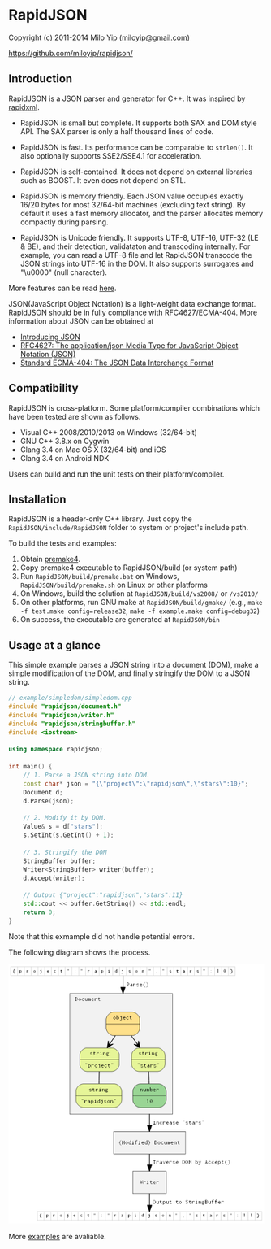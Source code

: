 # RapidJSON

Copyright (c) 2011-2014 Milo Yip (miloyip@gmail.com)

https://github.com/miloyip/rapidjson/

## Introduction

RapidJSON is a JSON parser and generator for C++. It was inspired by [rapidxml](http://rapidxml.sourceforge.net/).

* RapidJSON is small but complete. It supports both SAX and DOM style API. The SAX parser is only a half thousand lines of code.

* RapidJSON is fast. Its performance can be comparable to `strlen()`. It also optionally supports SSE2/SSE4.1 for acceleration.

* RapidJSON is self-contained. It does not depend on external libraries such as BOOST. It even does not depend on STL.

* RapidJSON is memory friendly. Each JSON value occupies exactly 16/20 bytes for most 32/64-bit machines (excluding text string). By default it uses a fast memory allocator, and the parser allocates memory compactly during parsing.

* RapidJSON is Unicode friendly. It supports UTF-8, UTF-16, UTF-32 (LE & BE), and their detection, validataton and transcoding internally. For example, you can read a UTF-8 file and let RapidJSON transcode the JSON strings into UTF-16 in the DOM. It also supports surrogates and "\u0000" (null character).

More features can be read [here](doc/features.md).

JSON(JavaScript Object Notation) is a light-weight data exchange format. RapidJSON should be in fully compliance with RFC4627/ECMA-404. More information about JSON can be obtained at
* [Introducing JSON](http://json.org/)
* [RFC4627: The application/json Media Type for JavaScript Object Notation (JSON)](http://www.ietf.org/rfc/rfc4627.txt)
* [Standard ECMA-404: The JSON Data Interchange Format](http://www.ecma-international.org/publications/standards/Ecma-404.htm)

## Compatibility

RapidJSON is cross-platform. Some platform/compiler combinations which have been tested are shown as follows.
* Visual C++ 2008/2010/2013 on Windows (32/64-bit)
* GNU C++ 3.8.x on Cygwin
* Clang 3.4 on Mac OS X (32/64-bit) and iOS
* Clang 3.4 on Android NDK

Users can build and run the unit tests on their platform/compiler.

## Installation

RapidJSON is a header-only C++ library. Just copy the `RapidJSON/include/RapidJSON` folder to system or project's include path.

To build the tests and examples:

1. Obtain [premake4](http://industriousone.com/premake/download).
2. Copy premake4 executable to RapidJSON/build (or system path)
3. Run `RapidJSON/build/premake.bat` on Windows, `RapidJSON/build/premake.sh` on Linux or other platforms
4. On Windows, build the solution at `RapidJSON/build/vs2008/` or `/vs2010/`
5. On other platforms, run GNU make at `RapidJSON/build/gmake/` (e.g., `make -f test.make config=release32`, `make -f example.make config=debug32`)
6. On success, the executable are generated at `RapidJSON/bin`

## Usage at a glance

This simple example parses a JSON string into a document (DOM), make a simple modification of the DOM, and finally stringify the DOM to a JSON string.

```cpp
// example/simpledom/simpledom.cpp
#include "rapidjson/document.h"
#include "rapidjson/writer.h"
#include "rapidjson/stringbuffer.h"
#include <iostream>

using namespace rapidjson;

int main() {
    // 1. Parse a JSON string into DOM.
    const char* json = "{\"project\":\"rapidjson\",\"stars\":10}";
    Document d;
    d.Parse(json);

    // 2. Modify it by DOM.
    Value& s = d["stars"];
    s.SetInt(s.GetInt() + 1);

    // 3. Stringify the DOM
    StringBuffer buffer;
    Writer<StringBuffer> writer(buffer);
    d.Accept(writer);

    // Output {"project":"rapidjson","stars":11}
    std::cout << buffer.GetString() << std::endl;
    return 0;
}
```

Note that this exmample did not handle potential errors.

The following diagram shows the process.

![simpledom](doc/diagram/simpledom.png?raw=true)

More [examples](example/) are avaliable.
